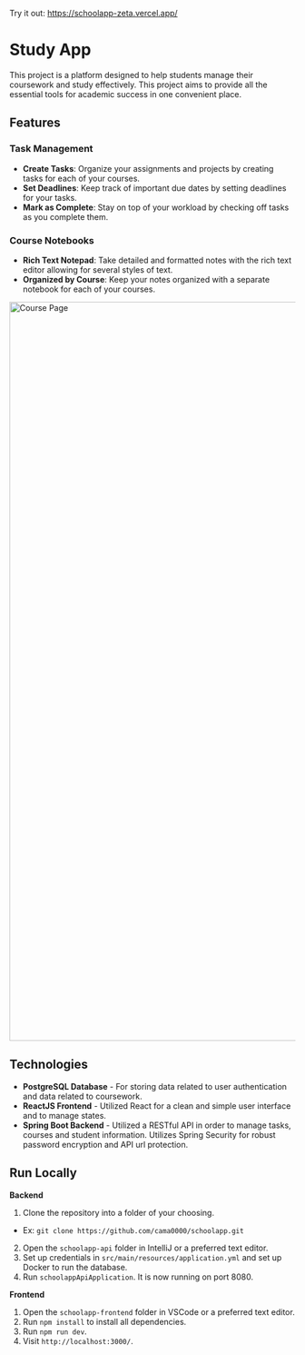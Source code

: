 Try it out: https://schoolapp-zeta.vercel.app/

# Study App

This project is a platform designed to help students manage their coursework and study effectively. This project aims to provide all the essential tools for academic success in one convenient place.

## Features

### Task Management
- **Create Tasks**: Organize your assignments and projects by creating tasks for each of your courses.
- **Set Deadlines**: Keep track of important due dates by setting deadlines for your tasks.
- **Mark as Complete**: Stay on top of your workload by checking off tasks as you complete them.

### Course Notebooks
- **Rich Text Notepad**: Take detailed and formatted notes with the rich text editor allowing for several styles of text.
- **Organized by Course**: Keep your notes organized with a separate notebook for each of your courses.

<img width="1301" alt="Course Page" src="[https://github.com/cama0000/schoolapp/blob/main/schoolapp-frontend/public/assets/images/studyApp.png](https://github.com/user-attachments/assets/933d1463-27bd-427a-b311-d1677494f27c)">


## Technologies
- **PostgreSQL Database** - For storing data related to user authentication and data related to coursework.
- **ReactJS Frontend** - Utilized React for a clean and simple user interface and to manage states.
- **Spring Boot Backend** - Utilized a RESTful API in order to manage tasks, courses and student information. Utilizes Spring Security for robust password encryption and API url protection.

## Run Locally

**Backend**
1. Clone the repository into a folder of your choosing. 
- Ex: `git clone https://github.com/cama0000/schoolapp.git`
2. Open the `schoolapp-api` folder in IntelliJ or a preferred text editor.
3. Set up credentials in `src/main/resources/application.yml` and set up Docker to run the database.
4. Run `schoolappApiApplication`. It is now running on port 8080.

**Frontend**
1. Open the `schoolapp-frontend` folder in VSCode or a preferred text editor.
2. Run `npm install` to install all dependencies.
3. Run `npm run dev`.
4. Visit `http://localhost:3000/`.
